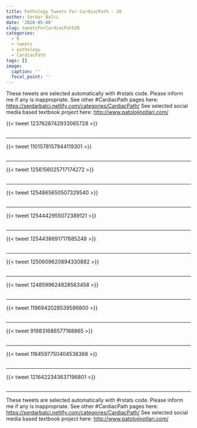 ```yaml
---
title: Pathology Tweets For CardiacPath - 28
author: Serdar Balci
date: '2020-05-08'
slug: tweetsForCardiacPath28
categories:
  - R
  - tweets
  - pathology
  - CardiacPath
tags: []
image:
  caption: ''
  focal_point: ''
---
```



These tweets are selected automatically with #rstats code. Please inform me if any is inappropriate.
See other #CardiacPath pages here: https://serdarbalci.netlify.com/categories/CardiacPath/ 
See selected social media based textbook project here: http://www.patolojinotlari.com/

{{< tweet 1237628742933065728 >}}
<br>
<br>
<hr>
{{< tweet 1101578157944119301 >}}
<br>
<br>
<hr>
{{< tweet 1256156025717174272 >}}
<br>
<br>
<hr>
{{< tweet 1254865650507329540 >}}
<br>
<br>
<hr>
{{< tweet 1254442955072389121 >}}
<br>
<br>
<hr>
{{< tweet 1254438691717685248 >}}
<br>
<br>
<hr>
{{< tweet 1250609620894330882 >}}
<br>
<br>
<hr>
{{< tweet 1248599624828563458 >}}
<br>
<br>
<hr>
{{< tweet 1196942028539596800 >}}
<br>
<br>
<hr>
{{< tweet 919831686577188865 >}}
<br>
<br>
<hr>
{{< tweet 1164597750404538368 >}}
<br>
<br>
<hr>
{{< tweet 1216422343637196801 >}}
<br>
<br>
<hr>


These tweets are selected automatically with #rstats code. Please inform me if any is inappropriate.
See other #CardiacPath pages here: https://serdarbalci.netlify.com/categories/CardiacPath/ 
See selected social media based textbook project here: http://www.patolojinotlari.com/
